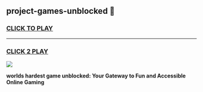 
## project-games-unblocked 👋
<h3>
<a href="https://premium.freeplayer.one?title=project-games-unblocked&ref=14F">CLICK TO PLAY</a></h3>
<hr>

<h3>
<a href="https://premium.freeplayer.one?title=project-games-unblocked&ref=14F">CLICK 2 PLAY</a>
  
</h3>

<a href="https://premium.freeplayer.one?title=project-games-unblocked&ref=12F/"><img src="https://clearcache.store/games.png"></a>


**worlds hardest game unblocked: Your Gateway to Fun and Accessible Online Gaming**
